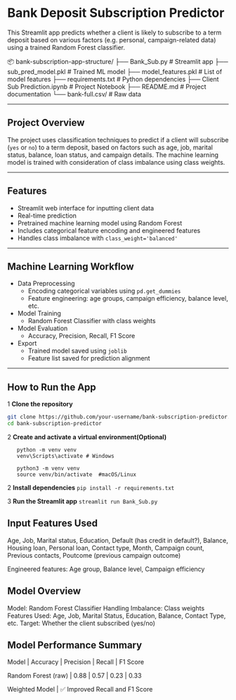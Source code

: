 # Bank Deposit Subscription Predictor

This Streamlit app predicts whether a client is likely to subscribe to a term deposit based on various factors (e.g. personal, campaign-related data) using a trained Random Forest classifier.

📦 bank-subscription-app-structure/
├── Bank_Sub.py                 # Streamlit app
├── sub_pred_model.pkl          # Trained ML model
├── model_features.pkl          # List of model features
├── requirements.txt            # Python dependencies
├── Client Sub Prediction.ipynb # Project Notebook
├── README.md                   # Project documentation
└── bank-full.csv/              # Raw data

---

## Project Overview

The project uses classification techniques to predict if a client will subscribe (`yes` or `no`) to a term deposit, based on factors such as age, job, marital status, balance, loan status, and campaign details. 
The machine learning model is trained with consideration of class imbalance using class weights.

---

## Features

- Streamlit web interface for inputting client data
- Real-time prediction
- Pretrained machine learning model using Random Forest
- Includes categorical feature encoding and engineered features
- Handles class imbalance with `class_weight='balanced'`

---

## Machine Learning Workflow

- Data Preprocessing
  - Encoding categorical variables using `pd.get_dummies`
  - Feature engineering: age groups, campaign efficiency, balance level, etc.
- Model Training
  - Random Forest Classifier with class weights
- Model Evaluation
  - Accuracy, Precision, Recall, F1 Score
- Export
  - Trained model saved using `joblib`
  - Feature list saved for prediction alignment

---

## How to Run the App

1 **Clone the repository**  
   ```bash
   git clone https://github.com/your-username/bank-subscription-predictor.git
   cd bank-subscription-predictor
   ```
2 **Create and activate a virtual environment(Optional)**
   ```
      python -m venv venv
      venv\Scripts\activate # Windows
     
      python3 -m venv venv
      source venv/bin/activate  #macOS/Linux
   ```

 2 **Install dependencies**
  ```pip install -r requirements.txt ```

 3 **Run the Streamlit app**
  ```streamlit run Bank_Sub.py```


## Input Features Used

  Age, 
  Job, 
  Marital status, 
  Education, 
  Default (has credit in default?), 
  Balance, 
  Housing loan, 
  Personal loan, 
  Contact type, 
  Month, 
  Campaign count, 
  Previous contacts, 
  Poutcome (previous campaign outcome)

  Engineered features:
    Age group, 
    Balance level, 
    Campaign efficiency


## Model Overview
  Model: Random Forest Classifier
  Handling Imbalance: Class weights
  Features Used:
    Age, Job, Marital Status, Education, Balance, Contact Type, etc.
  Target: Whether the client subscribed (yes/no)


## Model Performance Summary
  Model |	Accuracy |	Precision	| Recall	| F1 Score
  
  Random Forest (raw)	| 0.88	| 0.57	| 0.23	| 0.33
 
  Weighted Model |	✅ Improved Recall and F1 Score	        
